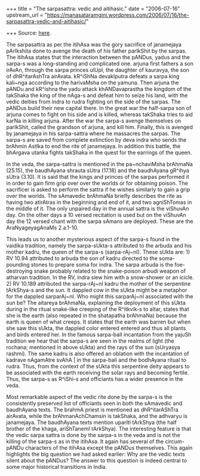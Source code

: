 +++
title = "The sarpasattra: vedic and aitihasic."
date = "2006-07-16"
upstream_url = "https://manasataramgini.wordpress.com/2006/07/16/the-sarpasattra-vedic-and-aitihasic/"

+++
Source: [here](https://manasataramgini.wordpress.com/2006/07/16/the-sarpasattra-vedic-and-aitihasic/).

The sarpasattra as per the itihAsa was the gory sacrifice of janamejaya pArIkshita done to avenge the death of his father parIkShit by the sarpas. The itihAsa states that the interaction between the pANDus, yadus and the sarpa-s was a long-standing and complicated one. arjuna first fathers a son irAvAn, through the sarpa princes ulUpI, the daughter of kauravya, the son of dhR^itarAshTra airAvata. kR^iShNa devakIputra defeats a sarpa king kali\~nga according to the harivaMsha on the yamuna. Then arjuna the pANDu and kR^ishna the yadu attack khANDavaprastha the kingdom of the takShaka the king of the nAga-s and defeat him to seize his land, with the vedic deities from indra to rudra fighting on the side of the sarpas. The pANDus build their new capital there. In the great war the half-sarpa son of arjuna comes to fight on his side and is killed, whereas takShaka tries to aid karNa in killing arjuna. After the war the sarpa-s avenge themselves on parIkShit, called the grandson of arjuna, and kill him. Finally, this is avenged by janamejaya in his sarpa-sattra where he massacres the sarpas. The sarpa-s are saved from complete extinction by deva indra who sends the brAhmin AstIka to end the rite of janamejaya. In addition this battle, the bhArgava utanka fights takShaka in the quest for the earrings of the queen.

In the veda, the sarpa-sattra is mentioned in the pa\~nchaviMsha brAhmaNa (25.15), the baudhAyana shrauta sUtra (17.18) and the baudhAyana gR^ihya sUtra (3.10). It is said that the kings and princes of the sarpas performed it in order to gain firm grip over over the worlds or for obtaining poison. The sacrificer is asked to perform the sattra if he wishes similarly to gain a grip over the worlds. The sAmavedic brAhmaNa briefly describes the rite as having two atirAtras in the beginning and end of it, and two agniShTomas in the middle of it. The only unpaired day in the annual sattra is the viShuvAn day. On the other days a 10 versed recitation is used but on the viShuvAn day the 12 versed chant with the sarpa sAmans are deployed. These are the AraNyageyagAnaMs 2.a.1-10.

This leads us to another mysterious aspect of the sarpa-s found in the vaidika tradition, namely the sarpa-sUkta-s attributed to the arbuda and his mother kadru, the queen of the sarpa-s (sarpa-rAj\~nI). These sUkta are: 1) RV 10.94 attributed to arbuda the son of kadru directed to the soma-pounding stones to prepare soma for indra. The sarpa arbuda is the foe-destroying snake probably related to the snake-poison arbudi weapon of atharvan tradition. In the RV, indra slew him with a snow-shower or an icicle. 2) RV 10.189 attributed the sarpa-rAj\~nI kadru the mother of the serpentine tArkShya-s and the sun. It dappled cow in the sUkta might be a metaphor for the dappled sarparAj\~nI. Who might this sarparAj\~nI associated with the sun be? The aitareya brAhmaNa, explaining the deployment of this sUkta during in the ritual snake-like creeping of the R^itkvik-s to altar, states that she is the earth (also repeated in the shatapatha brAhmaNa) because the earth is queen of what creeps. It states that the earth was barren but when she saw this sUkta, the dappled color entered entered and thus all plants and birds entered her. In the famous sarpa-balI incantation from the yajuSh tradition we hear that the sarpa-s are seen in the realms of light (the rochana; mentioned in above sUkta) and the rays of the sun (sUryasya rashmi). The same kadru is also offered an oblation with the incantation of kadrave nAgamAtre svAhA \| in the sarpa-bali and the bodhAyana ritual to rudra. Thus, from the context of the sUkta this serpentine deity appears to be associated with the earth receiving the solar rays and becoming fertile. Thus, the sarpa-s as R^iShi-s and officiants has a wider presence in the veda.

Most remarkable aspect of the vedic rite done by the sarpa-s is the consistently preserved list of officiants seen in both the sAmavedic and baudhAyana texts. The brahmA priest is mentioned as dhR^itarAShTra airAvata, while the brAhmanAchChamsin is takShaka, and the adhvaryu is janamejaya. The baudhAyana texts mention uparIti tArkShya (the half brother of the khaga, ariShTanemI tArkShya). The interesting feature is that the vedic sarpa sattra is done by the sarpa-s in the veda and is not the killing of the sarpa-s as in the itihAsa. It again has several of the circum-pANDu characters of the itihAsa except the pANDus themselves. This again highlights the big question we had asked earlier: Why are the vedic texts silent about the pANDus? The answer to this question is indeed central to some major historical transitions in India.

